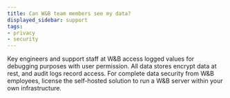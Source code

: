 ```yaml
---
title: Can W&B team members see my data?
displayed_sidebar: support
tags:
- privacy
- security
---
```

Key engineers and support staff at W&B access logged values for debugging purposes with user permission. All data stores encrypt data at rest, and audit logs record access. For complete data security from W&B employees, license the self-hosted solution to run a W&B server within your own infrastructure.